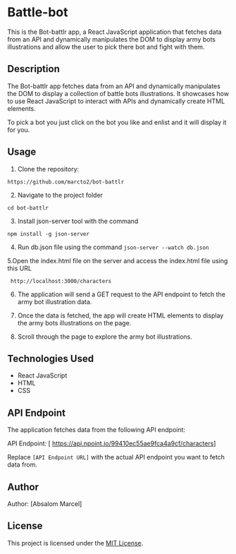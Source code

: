 # Battle-bot

This is the Bot-battlr app, a React JavaScript application that fetches data from an API and dynamically manipulates the DOM to display army bots illustrations and allow the user to pick there bot and fight with them.


## Description

The Bot-battlr app fetches data from an API and dynamically manipulates the DOM to display a collection of battle bots illustrations. It showcases how to use React JavaScript to interact with APIs and dynamically create HTML elements.

To pick a bot you just click on the bot you like and enlist and it will display it for you.

## Usage

1. Clone the repository:

`https://github.com/marcto2/bot-battlr`

2. Navigate to the project folder

`cd bot-battlr`

3. Install json-server tool with the command

`npm install -g json-server`


 4. Run db.json file using the command
 `json-server --watch db.json`

 5.Open the index.html file on the server and access the index.html file using this URL

 ` http://localhost:3000/characters`


6. The application will send a GET request to the API endpoint to fetch the army bot illustration data.

7. Once the data is fetched, the app will create HTML elements to display the army bots illustrations on the page.

8. Scroll through the page to explore the army bot illustrations.

## Technologies Used

- React JavaScript
- HTML
- CSS

## API Endpoint

The application fetches data from the following API endpoint:

API Endpoint: [ https://api.npoint.io/99410ec55ae9fca4a9cf/characters]

Replace `[API Endpoint URL]` with the actual API endpoint you want to fetch data from.
## Author

Author: [Absalom Marcel]

## License

This project is licensed under the [MIT License](LICENSE).
